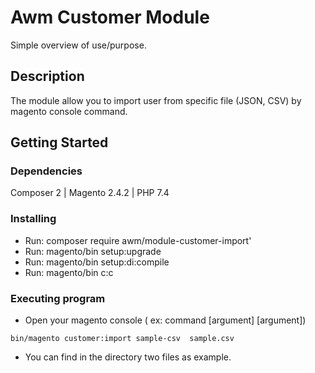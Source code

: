 # Awm Customer Module

Simple overview of use/purpose.

## Description

The module allow you to import user from specific file (JSON, CSV) by magento console command.

## Getting Started

### Dependencies

Composer 2 |
Magento 2.4.2 |
PHP 7.4

### Installing

* Run: composer require awm/module-customer-import'
* Run: magento/bin setup:upgrade
* Run: magento/bin setup:di:compile
* Run: magento/bin c:c

### Executing program

* Open your magento console ( ex: command [argument] [argument])
```
bin/magento customer:import sample-csv  sample.csv
```
* You can find in the directory two files as example.
